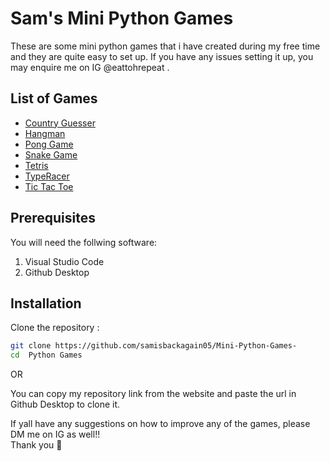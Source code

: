 
# Sam's Mini Python Games

These are some mini python games that i have created during my free time and they are quite easy to set up. If you have any issues setting it up, you may enquire me on IG @eattohrepeat .

## List of Games
- [Country Guesser](./Python%20Games/Country%20Guesser%20Game/README.md)
- [Hangman](./Python%20Games/Hangman/README.md)
- [Pong Game](./Python%20Games/Pong%20Game/README.md)
- [Snake Game](./Python%20Games/Snake%20Game/README.md)
- [Tetris](./Python%20Games/Tetris/README.md)
- [TypeRacer](./Python%20Games/TypeRacer/README.md)
- [Tic Tac Toe](./Python%20Games/Tic%20Tac%20Toe/README.md)

## Prerequisites
You will need the follwing software:
1. Visual Studio Code 
2. Github Desktop

## Installation
Clone the repository :

```bash
git clone https://github.com/samisbackagain05/Mini-Python-Games-
cd  Python Games
```

OR 

You can copy my repository link from the website and paste the url in Github Desktop to clone it.


If yall have any suggestions on how to improve any of the games, please DM me on IG as well!! <br>
Thank you 🫶